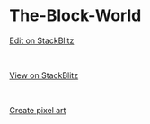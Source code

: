 # The-Block-World

[Edit on StackBlitz](https://stackblitz.com/edit/js-bhbax5)

<br/>

[View on StackBlitz](https://js-bhbax5.stackblitz.io)

<br/>

[Create pixel art](https://www.piskelapp.com/p/create/sprite)